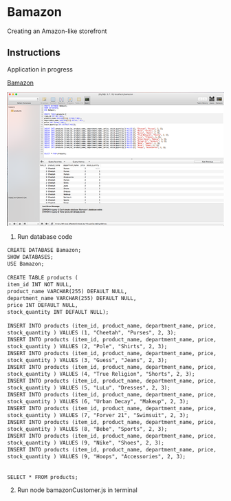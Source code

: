 # Bamazon
Creating an Amazon-like storefront

## Instructions
Application in progress

[Bamazon](https://kimjaydot.github.io/Bamazon)

![Database Image](https://raw.githubusercontent.com/kimjaydot/Bamazon/master/images/database.png)

1. Run database code
```
CREATE DATABASE Bamazon;
SHOW DATABASES; 
USE Bamazon;

CREATE TABLE products (
item_id INT NOT NULL,
product_name VARCHAR(255) DEFAULT NULL,
department_name VARCHAR(255) DEFAULT NULL,
price INT DEFAULT NULL, 
stock_quantity INT DEFAULT NULL); 

INSERT INTO products (item_id, product_name, department_name, price, stock_quantity ) VALUES (1, "Cheetah", "Purses", 2, 3);
INSERT INTO products (item_id, product_name, department_name, price, stock_quantity ) VALUES (2, "Pole", "Shirts", 2, 3);
INSERT INTO products (item_id, product_name, department_name, price, stock_quantity ) VALUES (3, "Guess", "Jeans", 2, 3);
INSERT INTO products (item_id, product_name, department_name, price, stock_quantity ) VALUES (4, "True Religion", "Shorts", 2, 3);
INSERT INTO products (item_id, product_name, department_name, price, stock_quantity ) VALUES (5, "LuLu", "Dresses", 2, 3);
INSERT INTO products (item_id, product_name, department_name, price, stock_quantity ) VALUES (6, "Urban Decay", "Makeup", 2, 3);
INSERT INTO products (item_id, product_name, department_name, price, stock_quantity ) VALUES (7, "Forver 21", "Swimsuit", 2, 3);
INSERT INTO products (item_id, product_name, department_name, price, stock_quantity ) VALUES (8, "Bebe", "Sports", 2, 3);
INSERT INTO products (item_id, product_name, department_name, price, stock_quantity ) VALUES (9, "Nike", "Shoes", 2, 3);
INSERT INTO products (item_id, product_name, department_name, price, stock_quantity ) VALUES (9, "Hoops", "Accessories", 2, 3);


SELECT * FROM products;

```

2. Run node bamazonCustomer.js in terminal
